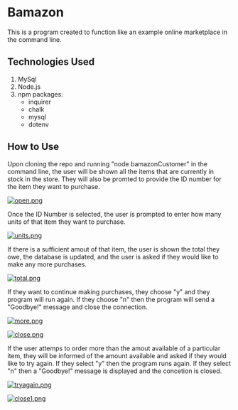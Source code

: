 # Bamazon

This is a program created to function like an example online marketplace in the command line.

## Technologies Used

1. MySql
1. Node.js
1. npm packages:
    * inquirer
    * chalk
    * mysql
    * dotenv

## How to Use

Upon cloning the repo and running "node bamazonCustomer" in the command line, the user will be shown all the items that are currently in stock in the store. They will also be promted to provide the ID number for the item they want to purchase. 

[![open.png](https://s15.postimg.cc/cq8pyhnx7/open.png)](https://postimg.cc/image/ofcpmgevr/)

Once the ID Number is selected, the user is prompted to enter how many units of that item they want to purchase. 

[![units.png](https://s15.postimg.cc/jtgle713f/units.png)](https://postimg.cc/image/pueab9npj/)

If there is a sufficient amout of that item, the user is shown the total they owe, the database is updated, and the user is asked if they would like to make any more purchases. 

[![total.png](https://s15.postimg.cc/5n0uj088r/total.png)](https://postimg.cc/image/f7kh5vxkn/)

If they want to continue making purchases, they choose "y" and they program will run again. If they choose "n" then the program will send a "Goodbye!" message and close the connection.

[![more.png](https://s15.postimg.cc/ypf4lvzob/more.png)](https://postimg.cc/image/dsiwh81nb/)

[![close.png](https://s15.postimg.cc/8tve2r30b/close.png)](https://postimg.cc/image/ly0yffv1z/)

If the user attemps to order more than the amout available of a particular item, they will be informed of the amount available and asked if they would like to try again. If they select "y" then the program runs again. If they select "n" then a "Goodbye!" message is displayed and the concetion is closed. 

[![tryagain.png](https://s15.postimg.cc/3v7vo7c23/tryagain.png)](https://postimg.cc/image/wkurkug1z/)

[![close1.png](https://s15.postimg.cc/kizdqobyj/close1.png)](https://postimg.cc/image/8h3zwj2pz/)
